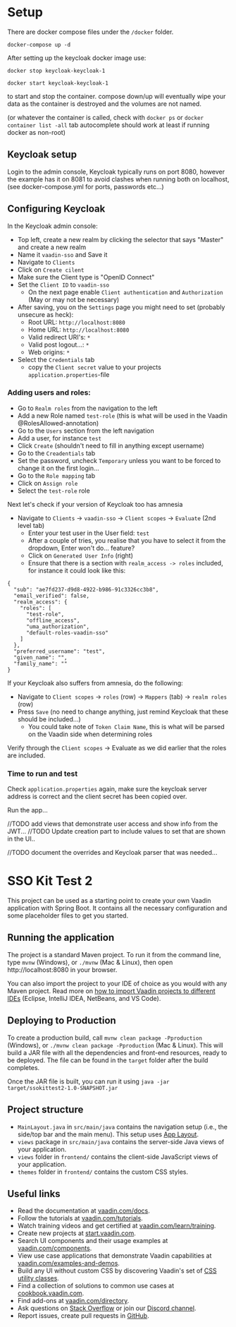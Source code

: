 # Setup
There are docker compose files under the `/docker` folder. 

`docker-compose up -d`

After setting up the keycloak docker image use: 

`docker stop keycloak-keycloak-1`

`docker start keycloak-keycloak-1`

to start and stop the container. compose down/up will eventually wipe your data as the container is destroyed and the volumes are not named. 

(or whatever the container is called, check with `docker ps` or `docker container list -all` tab autocomplete should work at least if running docker as non-root)


## Keycloak setup

Login to the admin console, Keycloak typically runs on port 8080, however the example has it on 8081 to avoid clashes
when running both on localhost, (see docker-compose.yml for ports, passwords etc...)

## Configuring Keycloak
In the Keycloak admin console:
- Top left, create a new realm by clicking the selector that says "Master" and create a new realm
- Name it `vaadin-sso` and Save it
- Navigate to `Clients`
- Click on `Create cilent`
- Make sure the Client type is "OpenID Connect"
- Set the `Client ID` to `vaadin-sso`
  - On the next page enable `Client authentication` and `Authorization` (May or may not be necessary)
- After saving, you on the `Settings` page you might need to set (probably unsecure as heck): 
  - Root URL: `http://localhost:8080`
  - Home URL: `http://localhost:8080`
  - Valid redirect URI's: `*`
  - Valid post logout...: `*`
  - Web origins:          `*`
- Select the `Credentials` tab
  - copy the `Client secret` value to your projects `application.properties`-file

### Adding users and roles: 
- Go to `Realm roles` from the navigation to the left
- Add a new Role named `test-role` (this is what will be used in the Vaadin @RolesAllowed-annotation)
- Go to the `Users` section from the left navigation
- Add a user, for instance `test`
- Click `Create` (shouldn't need to fill in anything except username)
- Go to the `Creadentials` tab
- Set the password, uncheck `Temporary` unless you want to be forced to change it on the first login...
- Go to the `Role mapping` tab
- Click on `Assign role`
- Select the `test-role` role

Next let's check if your version of Keycloak too has amnesia
- Navigate to `Clients` -> `vaadin-sso` -> `Client scopes` -> `Evaluate` (2nd level tab)
  - Enter your test user in the User field: `test`
  - After a couple of tries, you realise that you have to select it from the dropdown, Enter won't do... feature?
  - Click on `Generated User Info` (right)
  - Ensure that there is a section with `realm_access -> roles` included, for instance it could look like this: 
```
{
  "sub": "ae7fd237-d9d8-4922-b986-91c3326cc3b8",
  "email_verified": false,
  "realm_access": {
    "roles": [
      "test-role",
      "offline_access",
      "uma_authorization",
      "default-roles-vaadin-sso"
    ]
  },
  "preferred_username": "test",
  "given_name": "",
  "family_name": ""
}
```

If your Keycloak also suffers from amnesia, do the following:   
- Navigate to `Client scopes` -> `roles` (row) -> `Mappers` (tab) -> `realm roles` (row)
- Press `Save` (no need to change anything, just remind Keycloak that these should be included...)
  - You could take note of `Token Claim Name`, this is what will be parsed on the Vaadin side when determining roles

Verify through the `Client scopes` -> Evaluate as we did earlier that the roles are included.

### Time to run and test
Check `application.properties` again, make sure the keycloak server address is correct and the client secret has been 
copied over. 

Run the app... 

//TODO add views that demonstrate user access and show info from the JWT... 
//TODO Update creation part to include values to set that are shown in the UI.. 

//TODO document the overrides and Keycloak parser that was needed... 

# SSO Kit Test 2

This project can be used as a starting point to create your own Vaadin application with Spring Boot.
It contains all the necessary configuration and some placeholder files to get you started.

## Running the application

The project is a standard Maven project. To run it from the command line,
type `mvnw` (Windows), or `./mvnw` (Mac & Linux), then open
http://localhost:8080 in your browser.

You can also import the project to your IDE of choice as you would with any
Maven project. Read more on [how to import Vaadin projects to different 
IDEs](https://vaadin.com/docs/latest/guide/step-by-step/importing) (Eclipse, IntelliJ IDEA, NetBeans, and VS Code).

## Deploying to Production

To create a production build, call `mvnw clean package -Pproduction` (Windows),
or `./mvnw clean package -Pproduction` (Mac & Linux).
This will build a JAR file with all the dependencies and front-end resources,
ready to be deployed. The file can be found in the `target` folder after the build completes.

Once the JAR file is built, you can run it using
`java -jar target/ssokittest2-1.0-SNAPSHOT.jar`

## Project structure

- `MainLayout.java` in `src/main/java` contains the navigation setup (i.e., the
  side/top bar and the main menu). This setup uses
  [App Layout](https://vaadin.com/docs/components/app-layout).
- `views` package in `src/main/java` contains the server-side Java views of your application.
- `views` folder in `frontend/` contains the client-side JavaScript views of your application.
- `themes` folder in `frontend/` contains the custom CSS styles.

## Useful links

- Read the documentation at [vaadin.com/docs](https://vaadin.com/docs).
- Follow the tutorials at [vaadin.com/tutorials](https://vaadin.com/tutorials).
- Watch training videos and get certified at [vaadin.com/learn/training](https://vaadin.com/learn/training).
- Create new projects at [start.vaadin.com](https://start.vaadin.com/).
- Search UI components and their usage examples at [vaadin.com/components](https://vaadin.com/components).
- View use case applications that demonstrate Vaadin capabilities at [vaadin.com/examples-and-demos](https://vaadin.com/examples-and-demos).
- Build any UI without custom CSS by discovering Vaadin's set of [CSS utility classes](https://vaadin.com/docs/styling/lumo/utility-classes). 
- Find a collection of solutions to common use cases at [cookbook.vaadin.com](https://cookbook.vaadin.com/).
- Find add-ons at [vaadin.com/directory](https://vaadin.com/directory).
- Ask questions on [Stack Overflow](https://stackoverflow.com/questions/tagged/vaadin) or join our [Discord channel](https://discord.gg/MYFq5RTbBn).
- Report issues, create pull requests in [GitHub](https://github.com/vaadin).
